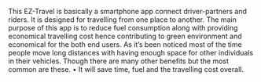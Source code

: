 This EZ-Travel is basically a smartphone app connect driver-partners and riders. It is designed for travelling from one place to another. The main purpose of this app is to reduce fuel consumption along with providing economical travelling cost hence contributing to green environment and economical for the both end users. As it’s been noticed most of the time people move long distances with having enough space for other individuals in their vehicles. Though there are many other benefits but the most common are these.
•	It will save time, fuel and the travelling cost overall.

